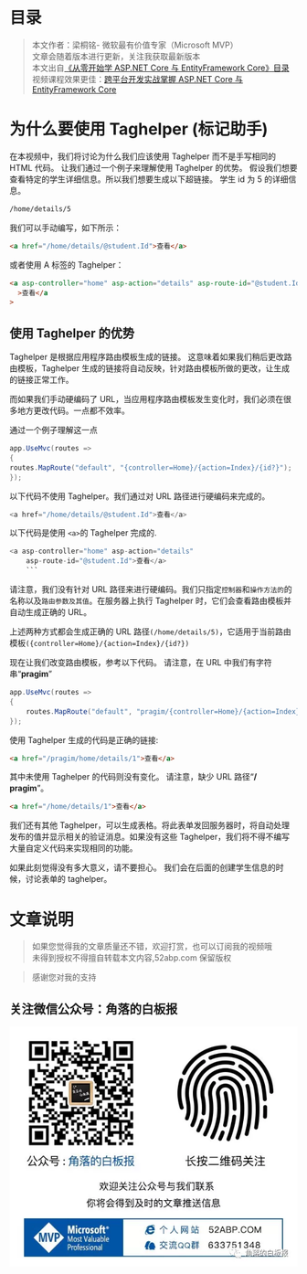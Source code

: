 # 目录

> 本文作者：梁桐铭- 微软最有价值专家（Microsoft MVP） </br>
> 文章会随着版本进行更新，关注我获取最新版本 </br>
> 本文出自[《从零开始学 ASP.NET Core 与 EntityFramework Core》目录](https://www.52abp.com/Wiki/mvc/latest) </br>
> 视频课程效果更佳：[跨平台开发实战掌握 ASP.NET Core 与 EntityFramework Core
> ](https://www.52abp.com/College/Course/1) </br>

# 为什么要使用 Taghelper (标记助手)

在本视频中，我们将讨论为什么我们应该使用 Taghelper 而不是手写相同的 HTML 代码。
让我们通过一个例子来理解使用 Taghelper 的优势。
假设我们想要查看特定的学生详细信息。所以我们想要生成以下超链接。
学生 id 为 5 的详细信息。

```html
/home/details/5
```

我们可以手动编写，如下所示：

```html
<a href="/home/details/@student.Id">查看</a>
```

或者使用 A 标签的 Taghelper：

```html
<a asp-controller="home" asp-action="details" asp-route-id="@student.Id"
  >查看</a
>
```

## 使用 Taghelper 的优势

Taghelper 是根据应用程序路由模板生成的链接。 这意味着如果我们稍后更改路由模板，Taghelper 生成的链接将自动反映，针对路由模板所做的更改，让生成的链接正常工作。

而如果我们手动硬编码了 URL，当应用程序路由模板发生变化时，我们必须在很多地方更改代码。一点都不效率。

通过一个例子理解这一点

```csharp
app.UseMvc(routes =>
{
routes.MapRoute("default", "{controller=Home}/{action=Index}/{id?}");
});
```

以下代码不使用 Taghelper。我们通过对 URL 路径进行硬编码来完成的。

```csharp
<a href="/home/details/@student.Id">查看</a>

```

以下代码是使用 `<a>`的 Taghelper 完成的.

````csharp
<a asp-controller="home" asp-action="details"
    asp-route-id="@student.Id">查看</a>
    ```
````

请注意，我们没有针对 URL 路径来进行硬编码。我们只指定`控制器`和`操作方法的`的名称以及`路由参数及其值`。在服务器上执行 Taghelper 时，它们会查看路由模板并自动生成正确的 URL。

上述两种方式都会生成正确的 URL 路径`(/home/details/5)`，它适用于当前路由模板`({controller=Home}/{action=Index}/{id?})`

现在让我们改变路由模板，参考以下代码。
请注意，在 URL 中我们有字符串“**pragim**”

```csharp
app.UseMvc(routes =>
{
    routes.MapRoute("default", "pragim/{controller=Home}/{action=Index}/{id?}");
});
```

使用 Taghelper 生成的代码是正确的链接:

```html
<a href="/pragim/home/details/1">查看</a>
```

其中未使用 Taghelper 的代码则没有变化。
请注意，缺少 URL 路径“**/ pragim**”。

```html
<a href="/home/details/1">查看</a>
```

我们还有其他 Taghelper，可以生成表格。将此表单发回服务器时，将自动处理发布的值并显示相关的验证消息。如果没有这些 Taghelper，我们将不得不编写大量自定义代码来实现相同的功能。

如果此刻觉得没有多大意义，请不要担心。 我们会在后面的创建学生信息的时候，讨论表单的 taghelper。

# 文章说明

> 如果您觉得我的文章质量还不错，欢迎打赏，也可以订阅我的视频哦 </br>
> 未得到授权不得擅自转载本文内容,52abp.com 保留版权 </br>

> 感谢您对我的支持

## 关注微信公众号：角落的白板报

![公众号：角落的白板报](images/jiaoluowechat.png)
